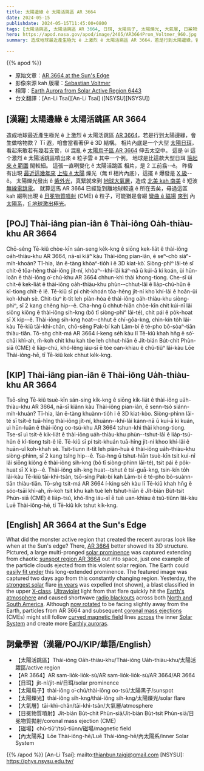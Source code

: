 ```yaml
---
title: 太陽邊緣 ê 太陽活跳區 AR 3664
date: 2024-05-15
publishdate: 2024-05-15T11:45:00+0800
tags: [太陽活跳區, 太陽活跳區 AR 3664, 日珥, 太陽烏子, 太陽爍光, 大氣層, 日冕物質噴射, CME, 磁場, 內太陽系]
hero: https://apod.nasa.gov/apod/image/2405/AR3664Prom_Voltmer_960.jpg
summary: 造成地球最近產生極光 ê 上激烈 ê 太陽活跳區 AR 3664，若是行到太陽邊緣，會生做啥物款？

---
```


{{% apod %}}

- 原始文章：[AR 3664 at the Sun's Edge](https://apod.nasa.gov/apod/ap240515.html)
- 影像來源 kah 版權：[Sebastian Voltmer](https://voltmer.de/about/)
- 相簿：[Earth Aurora from Solar Active Region 6443](https://www.facebook.com/media/set?set=a.431368006258449&type=3)
- 台文翻譯：[An-Li Tsai][An-Li Tsai] ([NSYSU][NSYSU])

## [漢羅] 太陽邊緣 ê 太陽活跳區 AR 3664
造成地球最近產生極光 ê 上激烈 ê 太陽活跳區 [AR 3664][AR 3664]，若是行到太陽邊緣，會生做啥物款？
Tī 遐，咱會當看著伊 ê 3D 結構。
相片內底是一个大型 [太陽日珥][solar prominence]，看起來敢若有幾若支管，ùi 混亂 ê [太陽烏子區 AR 3664][sunspot region AR 3664] 伸去太空中。
這是 ùi 這个激烈 ê 太陽活跳區噴出來 ê 粒子雲 ê 其中一个例。
地球是比這款大型日珥 [箍起來 ê 範圍][easily fit under] 閣較細。
這張一直咧變化 ê 太陽活跳區 相片，是 2 工前翕--ê。
昨昏有出現 [最近這幾年來][in years] [上強 ê 太陽][strongest solar] 爍光（無 tī 相片內底），這擺 ê 爆發是 [X 級][X-class]--ê。
太陽爍光發出 ê [紫外光][Ultraviolet]，真緊就來到 [地球大氣層][Earth's atmosphere]，造成 [北美 kah 南美][North and South America] ê 短波 [無線電跳電][radio blackouts]。
就算這馬 AR 3664 已經踅到離地球較遠 ê 所在去矣，毋過這區 kah 綴咧出現 ê [日冕物質噴射][coronal mass ejections] (CME) ê 粒子，可能猶是會綴 [彎曲 ê 磁場][curved magnetic field] [來到][across] 內[太陽系][Solar System]，[tī 地球激出極光][Earthly auroras]。

## [POJ] Thài-iâng pian-iân ê Thài-iông Oa̍h-thiàu-khu AR 3664
Chō-sêng Tē-kiû chòe-kīn sán-seng ke̍k-kng ê siōng kek-lia̍t ê thài-iông oa̍h-thiàu-khu AR 3664, nā-sī kiâⁿ kàu Thài-iông pian-iân, ē seⁿ-chò siáⁿ-mih-khoán?
Tī-hia, lán ē-tàng khòaⁿ-tio̍h i ê 3D kiat-kò͘.
Siòng-phìⁿ lāi-té sī chi̍t-ê tōa-hêng thài-iông ji̍t-ní, khòaⁿ--khí-lâi káⁿ-nā ū kúi-ā ki koán, ùi hūn-loān ê thài-iông o͘-chú-khu AR 3664 chhun-khì thài khong-tiong.
Che-sī ùi chit-ê kek-lia̍t ê thài-iông oa̍h-thiàu-khu phùn--chhut-lâi ê lia̍p-chú-hûn ê kî-tiong chi̍t-ê lē.
Tē-kiû sī pí chit-khoán tōa-hêng ji̍t-ní kho͘ khí-lâi ê hoān-ûi koh-khah sè.
Chit-tiuⁿ it-ti̍t leh piàn-hòa ê thài-iông oa̍h-thiàu-khu siòng-phìⁿ, sī 2 kang chêng hip--ê.
Cha-hng ū chhut-hiān chòe-kīn chit kúi-nî lâi siōng kiông ê thài-iông sih-kng (bô tī siòng-phìⁿ lāi-té), chit pái ê po̍k-hoat sī X kip--ê.
Thài-iông sih-kng hoat--chhut ê chí-gōa-kng, chin-kín to̍h lâi-kàu Tē-kiû tāi-khì-chân, chō-sêng Pak-bí kah Lâm-bí ê té-pho bô-sòaⁿ-tiān thiàu-tiān.
Tō-sǹg chit-má AR 3664 í-keng se̍h kàu lī Tē-kiû khah hn̄g ê só͘-chāi khì-ah, m̄-koh chit khu kah tòe leh chhut-hiān ê Ji̍t-bián Bu̍t-chit Phùn-siā (CME) ê lia̍p-chú, khó-lêng iáu-sī ē tòe oan-khiau ê chû-tiûⁿ lâi-kàu Lōe Thài-iông-hē, tī Tē-kiû kek chhut ke̍k-kng.

## [KIP] Thài-iâng pian-iân ê Thài-iông Ua̍h-thiàu-khu AR 3664
Tsō-sîng Tē-kiû tsuè-kīn sán-sing ki̍k-kng ê siōng kik-lia̍t ê thài-iông ua̍h-thiàu-khu AR 3664, nā-sī kiânn kàu Thài-iông pian-iân, ē senn-tsò siánn-mih-khuán?
Tī-hia, lán ē-tàng khuànn-tio̍h i ê 3D kiat-kòo.
Siòng-phìnn lāi-té sī tsi̍t-ê tuā-hîng thài-iông ji̍t-ní, khuànn--khí-lâi kánn-nā ū kuí-ā ki kuán, uì hūn-luān ê thài-iông oo-tsú-khu AR 3664 tshun-khì thài khong-tiong.
Tse-sī uì tsit-ê kik-lia̍t ê thài-iông ua̍h-thiàu-khu phùn--tshut-lâi ê lia̍p-tsú-hûn ê kî-tiong tsi̍t-ê lē.
Tē-kiû sī pí tsit-khuán tuā-hîng ji̍t-ní khoo khí-lâi ê huān-uî koh-khah sè.
Tsit-tiunn it-ti̍t leh piàn-huà ê thài-iông ua̍h-thiàu-khu siòng-phìnn, sī 2 kang tsîng hip--ê.
Tsa-hng ū tshut-hiān tsuè-kīn tsit kuí-nî lâi siōng kiông ê thài-iông sih-kng (bô tī siòng-phìnn lāi-té), tsit pái ê po̍k-huat sī X kip--ê.
Thài-iông sih-kng huat--tshut ê tsí-guā-kng, tsin-kín to̍h lâi-kàu Tē-kiû tāi-khì-tsân, tsō-sîng Pak-bí kah Lâm-bí ê té-pho bô-suànn-tiān thiàu-tiān.
Tō-sǹg tsit-má AR 3664 í-king se̍h kàu lī Tē-kiû khah hn̄g ê sóo-tsāi khì-ah, m̄-koh tsit khu kah tuè leh tshut-hiān ê Ji̍t-bián Bu̍t-tsit Phùn-siā (CME) ê lia̍p-tsú, khó-lîng iáu-sī ē tuè uan-khiau ê tsû-tiûnn lâi-kàu Luē Thài-iông-hē, tī Tē-kiû kik tshut ki̍k-kng.

## [English] AR 3664 at the Sun's Edge
What did the monster active region that created the recent auroras look like when at the Sun's edge?
There, [AR 3664][AR 3664] better showed its 3D structure.
Pictured, a large multi-pronged [solar prominence][solar prominence] was captured extending from chaotic [sunspot region AR 3664][sunspot region AR 3664] out into space, just one example of the particle clouds ejected from this violent solar region.
The Earth could [easily fit under][easily fit under] this long-extended prominence.
The featured image was captured two days ago from this constantly changing region.
Yesterday, the [strongest solar][strongest solar] flare [in years][in years] was expelled (not shown), a blast classified in the upper [X-class][X-class].
[Ultraviolet][Ultraviolet] light from that flare quickly hit the [Earth's atmosphere][Earth's atmosphere] and caused shortwave [radio blackouts][radio blackouts] across both [North and South America][North and South America].
Although [now rotated][now rotated] to be facing slightly away from the Earth, particles from AR 3664 and subsequent [coronal mass ejections][coronal mass ejections] (CMEs) might still follow [curved magnetic field][curved magnetic field] lines [across][across] the inner [Solar System][Solar System] and create more [Earthly auroras][Earthly auroras].

## 詞彙學習（漢羅/POJ/KIP/華語/English）
- 【太陽活跳區】Thài-iông Oa̍h-thiàu-khu/Thài-iông Ua̍h-thiàu-khu/太陽活躍區/active region
- 【AR 3664】AR sam-lio̍k-lio̍k-sù/AR sam-lio̍k-lio̍k-sù/AR 3664/AR 3664
- 【日珥】ji̍t-ní/ji̍t-ní/日珥/solar prominence
- 【太陽烏子】thài-iông o͘-chú/thài-iông oo-tsú/太陽黑子/sunspot
- 【太陽爍光】thài-iông sih-kng/thài-iông sih-kng/太陽爍光/solar flare
- 【大氣層】tāi-khì-chân/tāi-khì-tsân/大氣層/atmosphere
- 【日冕物質噴射】Ji̍t-bián Bu̍t-chit Phùn-siā/Ji̍t-bián Bu̍t-tsit Phùn-siā/日冕物質拋射/coronal mass ejection (CME)
- 【磁場】chû-tiûⁿ/tsû-tiûnn/磁場/magnetic field
- 【內太陽系】Lōe Thài-iông-hē/Luē Thài-iông-hē/內太陽系/inner Solar System

{{% /apod %}}
[An-Li Tsai]: mailto:thianbun.taigi@gmail.com
[NSYSU]: https://phys.nsysu.edu.tw/

[copyright]: https://apod.nasa.gov/apod/fap/lib/about_apod.html#srapply
[License3]: https://creativecommons.org/licenses/by/3.0/
[License2]:https://creativecommons.org/licenses/by-nc-nd/2.0/

[AR 3664]:https://apod.nasa.gov/apod/ap240511.html
[solar prominence]:https://apod.nasa.gov/apod/ap230801.html
[sunspot region AR 3664]:https://apod.nasa.gov/apod/ap240513.html
[easily fit under]:https://3dnews.ru/assets/external/illustrations/2013/11/01/774378/kitty.jpg
[strongest solar]:https://www.scientificamerican.com/article/sun-erupts-with-largest-flare-of-this-solar-cycle-but-auroras-unlikely/
[in years]:https://www.sws.bom.gov.au/Educational/2/3/9
[X-class]:https://svs.gsfc.nasa.gov/10109/
[Ultraviolet]:https://science.nasa.gov/ems/10_ultravioletwaves/
[Earth's atmosphere]:https://science.nasa.gov/earth/earth-atmosphere/earths-atmosphere-a-multi-layered-cake/
[radio blackouts]:https://www.swpc.noaa.gov/phenomena/solar-flares-radio-blackouts
[North and South America]:https://en.wikipedia.org/wiki/Americas
[now rotated]:https://spaceweather.com/archive.php?view=1&day=14&month=05&year=2024
[coronal mass ejections]:https://en.wikipedia.org/wiki/Coronal_mass_ejection
[curved magnetic field]:https://spaceweather.com/repeat_images/parkerspiral2.png
[across]:https://en.wikipedia.org/wiki/Heliospheric_current_sheet
[Solar System]:https://science.nasa.gov/solar-system/facts/
[Earthly auroras]:https://www.facebook.com/media/set?set=a.431368006258449&type=3
